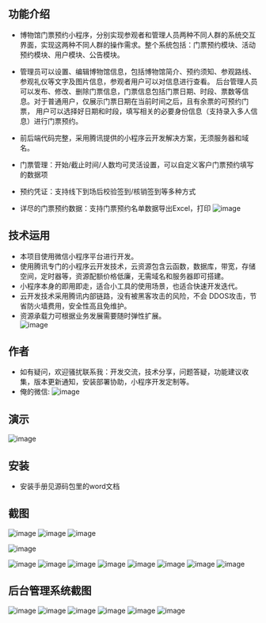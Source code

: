 ## 功能介绍 
- 博物馆门票预约小程序，分别实现参观者和管理人员两种不同人群的系统交互界面，实现这两种不同人群的操作需求。整个系统包括：门票预约模块、活动预约模块、用户模块、公告模块。 
- 管理员可以设置、编辑博物馆信息，包括博物馆简介、预约须知、参观路线、参观礼仪等文字及图片信息，参观者用户可以对信息进行查看。
后台管理人员可以发布、修改、删除门票信息，门票信息包括门票日期、时段、票数等信息。对于普通用户，仅展示门票日期在当前时间之后，且有余票的可预约门票， 用户可以选择好日期和时段，填写相关的必要身份信息（支持录入多人信息）进行门票预约。 
- 前后端代码完整，采用腾讯提供的小程序云开发解决方案，无须服务器和域名。

- 门票管理：开始/截止时间/人数均可灵活设置，可以自定义客户门票预约填写的数据项
- 预约凭证：支持线下到场后校验签到/核销签到等多种方式
- 详尽的门票预约数据：支持门票预约名单数据导出Excel，打印
![image](https://user-images.githubusercontent.com/96864248/212532203-46798565-7d94-48ae-ab80-665d734e52a7.png)

 
 


## 技术运用
- 本项目使用微信小程序平台进行开发。
- 使用腾讯专门的小程序云开发技术，云资源包含云函数，数据库，带宽，存储空间，定时器等，资源配额价格低廉，无需域名和服务器即可搭建。
- 小程序本身的即用即走，适合小工具的使用场景，也适合快速开发迭代。
- 云开发技术采用腾讯内部链路，没有被黑客攻击的风险，不会 DDOS攻击，节省防火墙费用，安全性高且免维护。
- 资源承载力可根据业务发展需要随时弹性扩展。  
 ![image](https://user-images.githubusercontent.com/96864248/212532206-123538de-59d3-42ab-a186-d9fea6f4d923.png)


## 作者
- 如有疑问，欢迎骚扰联系我：开发交流，技术分享，问题答疑，功能建议收集，版本更新通知，安装部署协助，小程序开发定制等。
- 俺的微信: 
  ![image](https://user-images.githubusercontent.com/96864248/212532209-ac8cd6f3-c23a-46d6-b936-767af9a09f3e.png)



## 演示  
![image](https://user-images.githubusercontent.com/96864248/212532214-4cdb0cc0-f8ec-4f0b-ac73-1b7d4c0804ba.png)

## 安装

- 安装手册见源码包里的word文档




## 截图 
![image](https://user-images.githubusercontent.com/96864248/212532220-3bc6ff7e-b473-4fe2-a91e-a77ead93237a.png)
![image](https://user-images.githubusercontent.com/96864248/212532225-4614aed8-a779-4b8a-b891-1462bd30d48e.png)
![image](https://user-images.githubusercontent.com/96864248/212532230-1766e027-c4c4-4bf4-9714-f17d84ad602c.png)

![image](https://user-images.githubusercontent.com/96864248/212532235-0341d3a5-9f42-4420-aee8-310859d932f5.png)

![image](https://user-images.githubusercontent.com/96864248/212532238-08f90dd2-b9ec-4b3d-842b-2b0f1f0555c6.png)
![image](https://user-images.githubusercontent.com/96864248/212532239-8f7eb368-6bcc-4175-8a43-e21d00ac0228.png)
![image](https://user-images.githubusercontent.com/96864248/212532244-01521708-8684-4de2-a43c-2b7dd3c7b01f.png)
![image](https://user-images.githubusercontent.com/96864248/212532246-cadcf86d-9526-4017-9433-f0b2b27c9ab4.png)
![image](https://user-images.githubusercontent.com/96864248/212532249-d464bbb8-a4c8-4cf7-afce-d96d8b3b2cdf.png)
![image](https://user-images.githubusercontent.com/96864248/212532253-df808ee5-c9ea-47ae-a523-0aeb181430a9.png)
![image](https://user-images.githubusercontent.com/96864248/212532258-0e011f4d-b381-4bb0-ab05-808302380158.png)
![image](https://user-images.githubusercontent.com/96864248/212532262-fa67d7ea-729b-457a-bbac-d674ee0fa300.png)

## 后台管理系统截图  
![image](https://user-images.githubusercontent.com/96864248/212532266-f90aeb6e-b940-4272-8ac5-8181b269b0ab.png)
![image](https://user-images.githubusercontent.com/96864248/212532269-99f5ca28-c790-4e4a-86bc-168acac10815.png)
![image](https://user-images.githubusercontent.com/96864248/212532272-b95a6ce4-8dd3-431f-967f-bab67c9a3be7.png)
![image](https://user-images.githubusercontent.com/96864248/212532275-58b62a25-994c-4dcf-a8f2-f255ee7563c1.png)
![image](https://user-images.githubusercontent.com/96864248/212532278-1e583998-9351-45bd-bc2f-f20c58dfa26c.png)
![image](https://user-images.githubusercontent.com/96864248/212532282-73ee5014-364f-4c8b-b676-264e1dbcd869.png)

